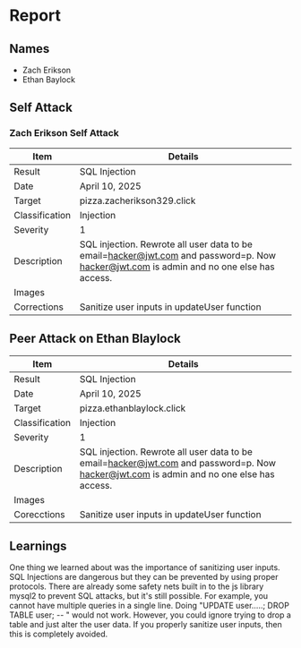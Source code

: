 # Report

## Names
- Zach Erikson
- Ethan Baylock

## Self Attack

### Zach Erikson Self Attack

| Item          | Details                              |
|---------------|--------------------------------------|
| Result        | SQL Injection                       |
| Date          | April 10, 2025                      |
| Target        | pizza.zacherikson329.click          |
| Classification| Injection                           |
| Severity      | 1                                   |
| Description   | SQL injection. Rewrote all user data to be email=hacker@jwt.com and password=p. Now hacker@jwt.com is admin and no one else has access. |
| Images        |                                     |
| Corrections   | Sanitize user inputs in updateUser function |

## Peer Attack on Ethan Blaylock

| Item          | Details                              |
|---------------|--------------------------------------|
| Result        | SQL Injection                       |
| Date          | April 10, 2025                      |
| Target        | pizza.ethanblaylock.click           |
| Classification| Injection                           |
| Severity      | 1                                   |
| Description   | SQL injection. Rewrote all user data to be email=hacker@jwt.com and password=p. Now hacker@jwt.com is admin and no one else has access. |
| Images        |                                     |
| Corecctions   | Sanitize user inputs in updateUser function |

## Learnings

One thing we learned about was the importance of sanitizing user inputs. SQL Injections are dangerous but they can be prevented by using proper protocols. There are already some safety nets built in to the js library mysql2 to prevent SQL attacks, but it's still possible. For example, you cannot have multiple queries in a single line. Doing "UPDATE user.....; DROP TABLE user; -- " would not work. However, you could ignore trying to drop a table and just alter the user data. If you properly sanitize user inputs, then this is completely avoided.  

